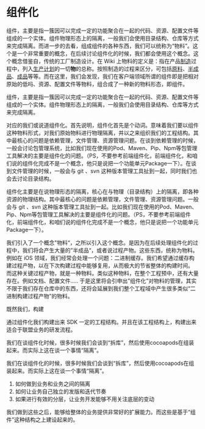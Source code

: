 # 组件化

组件，主要是指一簇因可以完成一定的功能聚合在一起的代码、资源、配置文件等组成的一个实体。组件物理形态上的隔离，一般我们会使用目录结构、仓库等方式来完成隔离。而进一步的去看，组成组件的各种东西，我们可以统称为“物料”。这个是一个非常重要的概念，在后续讨论组件化的时候，我们都会使用这个概念。这个概念借鉴自，传统的工厂制造设计。在 Wiki 上物料的定义是：指在产品[制造](https://zh.wikipedia.org/wiki/%E8%A3%BD%E9%80%A0)过程中，列入[生产计划](https://zh.wikipedia.org/w/index.php?title=%E7%94%9F%E4%BA%A7%E8%AE%A1%E5%88%92\&action=edit\&redlink=1)的一切**物**的总称。按照制造的过程来区分，可包括[原料](https://zh.wikipedia.org/wiki/%E5%8E%9F%E6%96%99)、[半成品](https://zh.wikipedia.org/wiki/%E5%8D%8A%E6%88%90%E5%93%81)、[成品](https://zh.wikipedia.org/wiki/%E6%88%90%E5%93%81)等等。而在这里，我们会发现，我们在客户端领域所谓的组件即是把相对原始的低吗、资源、配置文件等物料，组合成了一种新的物料形态，即组件。

组件，主要是指一簇因可以完成一定的功能聚合在一起的代码、资源、配置文件等组成的一个实体。组件物理形态上的隔离，一般我们会使用目录结构、仓库等方式来完成隔离。

对应的我们或说道组件化。首先说明，组件化首先是个动词。意味着我们要以组件这种物料形式，对我们原始物料进行物理隔离，并以之来组织我们的工程结构。其中最核心的问题是依赖管理，文件管理、资源管理问题。在谈到依赖管理的时候，一般会讨论包管理系统，比如我们现在使用的Pod、Maven、Pip、Npm等包管理工具解决的主要是组件化的问题。（PS，不要参考前端组件化，前端组件化，和咱们说的组件化完成不是一个概念，他只是说把一个功能单元Package一下）。在谈到文件管理的时候，一般会与 git 、svn 这种版本管理工具扯到一起，同时我们也会去讨论目录结构。

组件化主要是在说物理形态的隔离，核心在与物理（目录结构）上的隔离，即各种资源的物理结构。其中最核心的问题是依赖管理，文件管理、资源管理问题。一般会与 git 、svn 这种版本管理工具扯到一起。比如我们现在使用的Pod、Maven、Pip、Npm等包管理工具解决的主要是组件化的问题。（PS，不要参考前端组件化，前端组件化，和咱们说的组件化完成不是一个概念，他只是说把一个功能单元Package一下）。

我们引入了一个概念"物料“，之所以引入这个概念。是因为在后续处理组件化的过程中，我们将会产生大量的”半成品“，或者说过程产物。这些东西，统称为物料。例如在 iOS 领域，我们经常会处理一个问题：二进制缓存。我们希望通过缓存构建过程产物，以在下次构建过程中能够复用，从而极大的节省整体的构建时间。 而这种关键过程产物，就是一种物料。类似这种物料，在整个工程预中，还有大量存在。例如文档、配置文件..... 于是这里将会引申出”组件化”对物料的管理，其实不限于我们存在仓库中的东西，还将会延展到我们整个工程域中产生很多类似“二进制构建过程产物”的物料。

既然我们，构建

通过组件化我们构建出来 SDK 一定的工程结构。并且在该工程结构上，构建出来适合于联盟业务的研发流程。

我们在谈组件化时候，很多时候我们会谈到“拆库”，然后使用cocoapods在组装起来。而实际上这在谈一个事情“隔离”。

我们在谈组件化的时候，很多时候我们会谈到“拆库”，然后使用cocoapods在组装起来。而实际上这在谈一个事情“隔离”。

1. 如何做到业务和业务之间的隔离
2. 如何让业务自己独立的发版和迭代节奏
3. 如果进行有效的分层，让业务开发能够不用关注底层的变动

我们做到这些之后，能够给整体的业务提供非常好的扩展能力。而这些是基于“组件”这种结构之上建设起来的。
